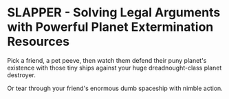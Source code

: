 # SLAPPER - Solving Legal Arguments with Powerful Planet Extermination Resources

Pick a friend, a pet peeve, then watch them defend their puny planet's existence with those tiny ships against your huge dreadnought-class planet destroyer.

Or tear through your friend's enormous dumb spaceship with nimble action.
